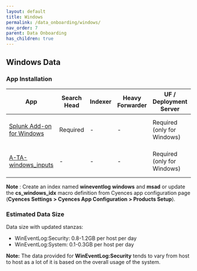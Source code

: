 ```yaml
---
layout: default
title: Windows 
permalink: /data_onboarding/windows/
nav_order: 7
parent: Data Onboarding
has_children: true
---
```


## **Windows Data**

### App Installation

| App |  Search Head  | Indexer | Heavy Forwarder | UF / Deployment Server | Additional Details |
| ---- | ------ | ------------ | -------------- | -------------------- | ------ |
| [Splunk Add-on for Windows](https://splunkbase.splunk.com/app/742/) | Required | - | - | Required (only for Windows) | [Installation and Configuration Guide](https://docs.splunk.com/Documentation/AddOns/released/Windows/Installationoverview) |
| [A-TA-windows_inputs](https://github.com/CrossRealms/Cyences-Input-Apps) | - | - | - | Required (only for Windows) | [Installation and Configuration Guide](https://docs.splunk.com/Documentation/AddOns/released/Windows/Installationoverview) |

**Note** : Create an index named **wineventlog** **windows** and **msad** or update the **cs_windows_idx** macro definition from Cyences app configuration page (**Cyences Settings > Cyences App Configuration > Products Setup**).


### Estimated Data Size
Data size with updated stanzas:
* WinEventLog:Security: 0.8-1.2GB per host per day 
* WinEventLog:System: 0.1-0.3GB per host per day

**Note:** The data provided for **WinEventLog:Security** tends to vary from host to host as a lot of it is based on the overall usage of the system.